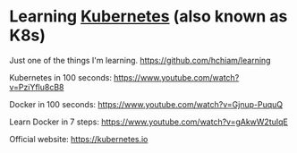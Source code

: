 # Learning [Kubernetes](https://kubernetes.io/) (also known as K8s)

Just one of the things I'm learning. https://github.com/hchiam/learning

Kubernetes in 100 seconds: https://www.youtube.com/watch?v=PziYflu8cB8

Docker in 100 seconds: https://www.youtube.com/watch?v=Gjnup-PuquQ

Learn Docker in 7 steps: https://www.youtube.com/watch?v=gAkwW2tuIqE

Official website: https://kubernetes.io
